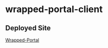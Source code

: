 <!-- @format -->

# wrapped-portal-client

## Deployed Site

[Wrapped-Portal](https://wrapped-portal.netlify.app/)
